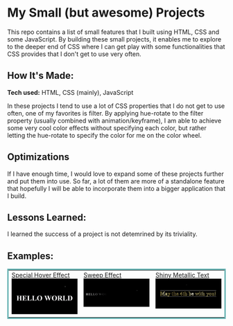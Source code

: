 # My Small (but awesome) Projects

This repo contains a list of small features that I built using HTML, CSS and some JavaScript. By building these small projects, it enables me to explore to the deeper end of CSS where I can get play with some functionalities that CSS provides that I don't get to use very often. 

## How It's Made: 

**Tech used:** HTML, CSS (mainly), JavaScript

In these projects I tend to use a lot of CSS properties that I do not get to use often, one of my favorites is filter. By applying hue-rotate to the filter property (usually combined with animation/keyframe), I am able to achieve some very cool color effects without specifying each color, but rather letting the hue-rotate to specify the color for me on the color wheel. 

## Optimizations

If I have enough time, I would love to expand some of these projects further and put them into use. So far, a lot of them are more of a standalone feature that hopefully I will be able to incorporate them into a bigger application that I build.

## Lessons Learned:

I learned the success of a project is not detemrined by its triviality.

## Examples: 

<table bordercolor="#66b2b2">
  
  <tr>
    <td width="33.3%"  style="align:center;" valign="top">
<a target="_blank" href="https://github.com/Kaitlyn-Li/Small-HTML-CSS-Projects/tree/main/Special_Hover_Effect">Special Hover Effect</a>
        <br />
      <a target="_blank" href="https://github.com/Kaitlyn-Li/Small-HTML-CSS-Projects/tree/main/Special_Hover_Effect">
            <img src="https://github.com/Kaitlyn-Li/Small-HTML-CSS-Projects/blob/main/Special_Hover_Effect/output.gif" width="100%"  alt="Speial Hover Effect output"/>
        </a>
    </td>
    <td width="33.3%" valign="top">
<a target="_blank" href="https://github.com/Kaitlyn-Li/Small-HTML-CSS-Projects/tree/main/Sweep_Effect"> Sweep Effect</a>
      <br />
        <a target="_blank" href="https://github.com/Kaitlyn-Li/Small-HTML-CSS-Projects/tree/main/Sweep_Effect">
          <img src="https://github.com/Kaitlyn-Li/Small-HTML-CSS-Projects/blob/main/Sweep_Effect/output.gif" width="100%" alt="Sweep Effect output"/>
        </a>
    </td>
    <td width="33.3%" valign="top">
<a target="_blank" href="https://github.com/Kaitlyn-Li/Small-HTML-CSS-Projects/tree/main/Shiny_Metallic_Text">Shiny Metallic Text</a>
        <br />
        <a target="_blank" href="https://github.com/Kaitlyn-Li/Small-HTML-CSS-Projects/tree/main/Shiny_Metallic_Text">
          <img src="https://github.com/Kaitlyn-Li/Small-HTML-CSS-Projects/blob/main/Shiny_Metallic_Text/output.gif" width="100%" alt="Shiny Metallic Text output"/>
        </a>
    </td>
  </tr>
</table>
